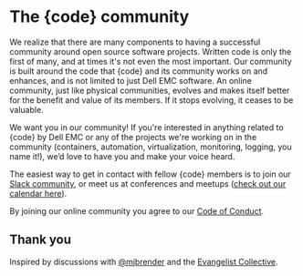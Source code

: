 # The {code} community

We realize that there are many components to having a successful community around open source software projects. Written code is only the first of many, and at times it's not even the most important. Our community is built around the code that {code} and its community works on and enhances, and is not limited to just Dell EMC software. An online community, just like physical communities, evolves and makes itself better for the benefit and value of its members. If it stops evolving, it ceases to be valuable.

We want you in our community! If you're interested in anything related to {code} by Dell EMC or any of the projects we're working on in the community (containers, automation, virtualization, monitoring, logging, you name it!), we’d love to have you and make your voice heard.

The easiest way to get in contact with fellow {code} members is to join our [Slack community](http://codedellemc.com/community), or meet us at conferences and meetups ([check out our calendar here](https://www.google.com/calendar/embed?src=52rlkjj3h1lsfqmi5hr0475ceg%40group.calendar.google.com)).

By joining our online community you agree to our [Code of Conduct](docs/code-of-conduct.md).

## Thank you

Inspired by discussions with [@mjbrender](https://twitter.com/mjbrender) and the [Evangelist Collective](https://evangelistcollective.github.io).

